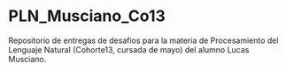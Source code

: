 # PLN_Musciano_Co13
 Repositorio de entregas de desafios para la materia de Procesamiento del Lenguaje Natural (Cohorte13, cursada de mayo) del alumno Lucas Musciano.
